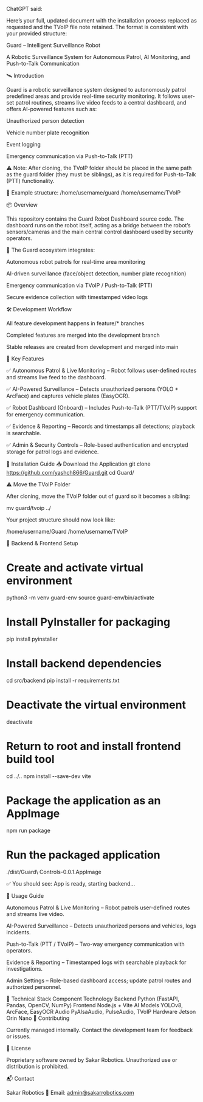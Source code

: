 ChatGPT said:

Here’s your full, updated document with the installation process replaced as requested and the TVoIP file note retained. The format is consistent with your provided structure:

Guard – Intelligent Surveillance Robot

A Robotic Surveillance System for Autonomous Patrol, AI Monitoring, and Push-to-Talk Communication

🛰️ Introduction

Guard is a robotic surveillance system designed to autonomously patrol predefined areas and provide real-time security monitoring. It follows user-set patrol routines, streams live video feeds to a central dashboard, and offers AI-powered features such as:

Unauthorized person detection

Vehicle number plate recognition

Event logging

Emergency communication via Push-to-Talk (PTT)

⚠️ Note: After cloning, the TVoIP folder should be placed in the same path as the guard folder (they must be siblings), as it is required for Push-to-Talk (PTT) functionality.

📁 Example structure:
/home/username/guard
/home/username/TVoIP

📦 Overview

This repository contains the Guard Robot Dashboard source code. The dashboard runs on the robot itself, acting as a bridge between the robot’s sensors/cameras and the main central control dashboard used by security operators.

🔗 The Guard ecosystem integrates:

Autonomous robot patrols for real-time area monitoring

AI-driven surveillance (face/object detection, number plate recognition)

Emergency communication via TVoIP / Push-to-Talk (PTT)

Secure evidence collection with timestamped video logs

🛠️ Development Workflow

All feature development happens in feature/* branches

Completed features are merged into the development branch

Stable releases are created from development and merged into main

🌟 Key Features

✅ Autonomous Patrol & Live Monitoring – Robot follows user-defined routes and streams live feed to the dashboard.

✅ AI-Powered Surveillance – Detects unauthorized persons (YOLO + ArcFace) and captures vehicle plates (EasyOCR).

✅ Robot Dashboard (Onboard) – Includes Push-to-Talk (PTT/TVoIP) support for emergency communication.

✅ Evidence & Reporting – Records and timestamps all detections; playback is searchable.

✅ Admin & Security Controls – Role-based authentication and encrypted storage for patrol logs and evidence.

🧰 Installation Guide
📥 Download the Application
git clone https://github.com/yashch866/Guard.git
cd Guard/

⚠️ Move the TVoIP Folder

After cloning, move the TVoIP folder out of guard so it becomes a sibling:

mv guard/tvoip ../


Your project structure should now look like:

/home/username/Guard
/home/username/TVoIP

🧪 Backend & Frontend Setup
# Create and activate virtual environment
python3 -m venv guard-env
source guard-env/bin/activate

# Install PyInstaller for packaging
pip install pyinstaller

# Install backend dependencies
cd src/backend
pip install -r requirements.txt

# Deactivate the virtual environment
deactivate

# Return to root and install frontend build tool
cd ../..
npm install --save-dev vite

# Package the application as an AppImage
npm run package

# Run the packaged application
./dist/Guard\ Controls-0.0.1.AppImage


✅ You should see: App is ready, starting backend...

🚀 Usage Guide

Autonomous Patrol & Live Monitoring – Robot patrols user-defined routes and streams live video.

AI-Powered Surveillance – Detects unauthorized persons and vehicles, logs incidents.

Push-to-Talk (PTT / TVoIP) – Two-way emergency communication with operators.

Evidence & Reporting – Timestamped logs with searchable playback for investigations.

Admin Settings – Role-based dashboard access; update patrol routes and authorized personnel.

🧱 Technical Stack
Component	Technology
Backend	Python (FastAPI, Pandas, OpenCV, NumPy)
Frontend	Node.js + Vite
AI Models	YOLOv8, ArcFace, EasyOCR
Audio	PyAlsaAudio, PulseAudio, TVoIP
Hardware	Jetson Orin Nano
🤝 Contributing

Currently managed internally. Contact the development team for feedback or issues.

📜 License

Proprietary software owned by Sakar Robotics. Unauthorized use or distribution is prohibited.

📬 Contact

Sakar Robotics
📧 Email: admin@sakarrobotics.com

